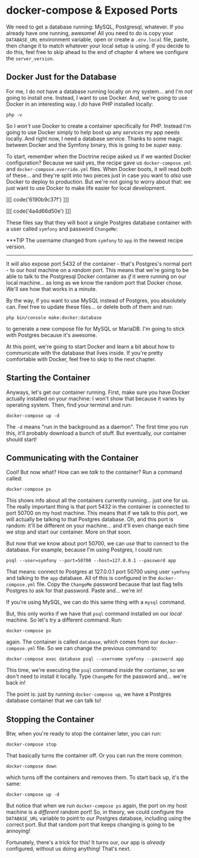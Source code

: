 # docker-compose & Exposed Ports

We need to get a database running: MySQL, Postgresql, whatever. If you already have
one running, awesome! All you need to do is copy your `DATABASE_URL` environment
variable, open or create a `.env.local` file, paste, then change it to match whatever
your local setup is using. If you decide to do this, feel free to skip ahead to
the end of chapter 4 where we configure the `server_version`.

## Docker Just for the Database

For me, I do *not* have a database running locally on my system... and I'm *not*
going to install one. Instead, I want to use Docker. And, we're going to use Docker
in an interesting way. I *do* have PHP installed locally:

```terminal-silent
php -v
```

So I *won't* use Docker to create a container specifically for PHP. Instead I'm going
to use Docker simply to help boot up any *services* my app needs locally. And right
now, I need a database service. Thanks to some magic between Docker and the Symfony
binary, this is going to be *super* easy.

To start, remember when the Doctrine recipe asked us if we wanted Docker
configuration? Because we said yes, the recipe gave us `docker-compose.yml` and
`docker-compose.override.yml` files. When Docker boots, it will read *both* of
these... and they're split into two pieces just in case you want to *also*
use Docker to deploy to production. But we're not going to worry about that: we
just want to use Docker to make life easier for local development.

[[[ code('6190b9c37f') ]]]

[[[ code('4a4d66d50e') ]]]

These files say that they will boot a single Postgres database container
with a user called `symfony` and password `ChangeMe`:

***TIP
The username changed from `symfony` to `app` in the newest recipe version.
***

It will also expose port 5432 of the container - that's Postgres's normal port - to our
*host* machine on a *random* port. This means that we're going to be able to talk to the
Postgresql Docker container as *if* it were running on our local machine... as long as
we know the random port that Docker chose. We'll see how that works in a minute.

By the way, if you want to use MySQL instead of Postgres, you absolutely can.
Feel free to update these files... or delete both of them and run:

```terminal
php bin/console make:docker:database
```

to generate a new compose file for MySQL or MariaDB. I'm going to stick with Postgres
because it's awesome.

At this point, we're going to start Docker and learn a bit about how to communicate
with the database that lives inside. If you're pretty comfortable with Docker, feel
free to skip to the next chapter.

## Starting the Container

Anyways, let's get our container running. First, make sure you have Docker actually
installed on your machine: I won't show that because it varies by operating system.
Then, find your terminal and run:

```terminal
docker-compose up -d
```

The `-d` means "run in the background as a daemon". The first time you run this,
it'll probably download a bunch of stuff. But eventually, our container should
start!

## Communicating with the Container

Cool! But now what? How can we *talk* to the container? Run a command called:

```terminal
docker-compose ps
```

This shows info about all the containers currently running... just one for us. The
really important thing is that port 5432 in the container is connected to port
50700 on my host machine. This means that if we talk to this port, we will actually
be talking to that Postgres database. Oh, and this port is random: it'll be different
on your machine... and it'll even change each time we stop and start our container.
More on that soon.

But now that we know about port 50700, we can *use* that to connect to the database.
For example, because I'm using Postgres, I could run:

```terminal-silent
psql --user=symfony --port=50700 --host=127.0.0.1 --password app
```

That means: connect to Postgres at 127.0.0.1 port 50700 using user `symfony` and
talking to the `app` database. All of this is configured in the `docker-compose.yml`
file. Copy the `ChangeMe` password because that last flag tells Postgres to ask
for that password. Paste and... we're in!

If you're using MySQL, we can do this same thing with a `mysql` command.

But, this only works if we have that `psql` command installed on our *local*
machine. So let's try a different command. Run:

```terminal
docker-compose ps
```

again. The container is called `database`, which comes from our `docker-compose.yml`
file. So we can change the previous command to:

```terminal
docker-compose exec database psql --username symfony --password app
```

This time, we're executing the `psql` command *inside* the container, so we don't
need to install it locally. Type `ChangeMe` for the password and... we're back in!

The point is: just by running `docker-compose up`, we have a Postgres database
container that we can talk to!

## Stopping the Container

Btw, when you're ready to stop the container later, you can run:

```terminal
docker-compose stop
```

That basically turns the container off. Or you can run the more common:

```terminal
docker-compose down
```


which turns off the containers and removes them. To start back up, it's the same:

```terminal
docker-compose up -d
```

But notice that when we run `docker-compose ps` again, the port on my host machine
is a *different* random port! So, in theory, we could configure the `DATABASE_URL`
variable to point to our Postgres database, including using the correct port. But
that random port that keeps changing is going to be annoying!

Fortunately, there's a trick for this! It turns our, our app is *already* configured,
without us doing anything! That's next.
